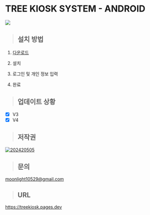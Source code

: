 # TREE KIOSK SYSTEM - ANDROID

<img src="https://img.shields.io/badge/android-3DDC84?style=for-the-badge&logo=android&logoColor=white">

> ## 설치 방법

1. [다운로드](https://github.com/treeentertainment/KIOSK-ANDROID/releases/latest)

2. 설치

3. 로그인 및 개인 정보 입력

4. 완료

> ## 업데이트 상황

 - [x] V3
 - [X] V4

> ## 저작권

[![202420505](https://img.shields.io/badge/Q-green?style=for-the-badge&logo=github)
](https://github.com/202420505)
> ## 문의

[moonlight10529@gmail.com](mailto:moonlight10529@gmail.com)

> ## URL

https://treekiosk.pages.dev
